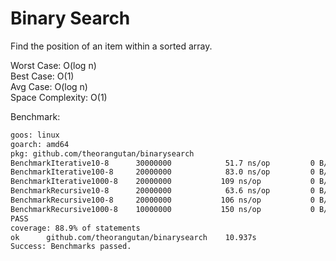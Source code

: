 # Binary Search

Find the position of an item within a sorted array.

Worst Case: O(log n)  
Best Case: O(1)  
Avg Case: O(log n)  
Space Complexity: O(1)

Benchmark:
```sh
goos: linux
goarch: amd64
pkg: github.com/theorangutan/binarysearch
BenchmarkIterative10-8     	30000000	        51.7 ns/op	       0 B/op	       0 allocs/op
BenchmarkIterative100-8    	20000000	        83.0 ns/op	       0 B/op	       0 allocs/op
BenchmarkIterative1000-8   	20000000	       109 ns/op	       0 B/op	       0 allocs/op
BenchmarkRecursive10-8     	20000000	        63.6 ns/op	       0 B/op	       0 allocs/op
BenchmarkRecursive100-8    	20000000	       106 ns/op	       0 B/op	       0 allocs/op
BenchmarkRecursive1000-8   	10000000	       150 ns/op	       0 B/op	       0 allocs/op
PASS
coverage: 88.9% of statements
ok  	github.com/theorangutan/binarysearch	10.937s
Success: Benchmarks passed.
```